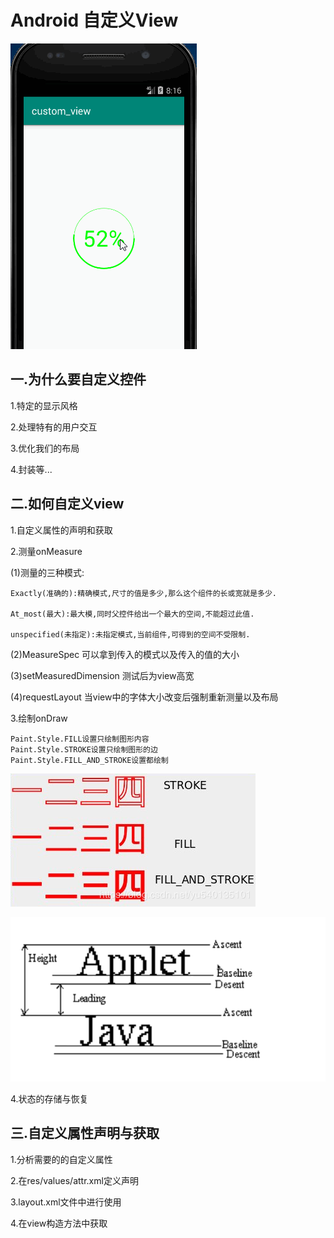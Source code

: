 # Android 自定义View
![画笔的三种样式](/readme_img/a0.gif)
## 一.为什么要自定义控件
1.特定的显示风格

2.处理特有的用户交互

3.优化我们的布局

4.封装等...


## 二.如何自定义view
1.自定义属性的声明和获取

2.测量onMeasure

(1)测量的三种模式:

    Exactly(准确的):精确模式,尺寸的值是多少,那么这个组件的长或宽就是多少.

    At_most(最大):最大模,同时父控件给出一个最大的空间,不能超过此值.

    unspecified(未指定):未指定模式,当前组件,可得到的空间不受限制.

(2)MeasureSpec 可以拿到传入的模式以及传入的值的大小

(3)setMeasuredDimension 测试后为view高宽

(4)requestLayout 当view中的字体大小改变后强制重新测量以及布局


3.绘制onDraw
    
    Paint.Style.FILL设置只绘制图形内容 
    Paint.Style.STROKE设置只绘制图形的边 
    Paint.Style.FILL_AND_STROKE设置都绘制
 
 ![画笔的三种样式](/readme_img/a1.png)
 
 ![画笔的三种样式](/readme_img/a2.png)

4.状态的存储与恢复

## 三.自定义属性声明与获取

1.分析需要的的自定义属性

2.在res/values/attr.xml定义声明

3.layout.xml文件中进行使用

4.在view构造方法中获取






